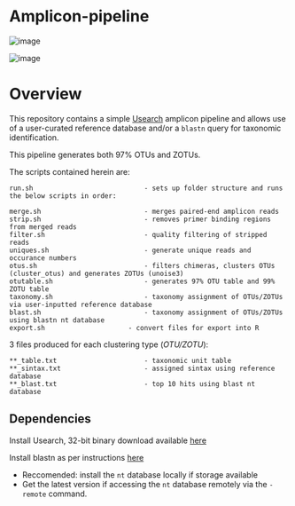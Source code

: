 # Amplicon-pipeline

![image](https://user-images.githubusercontent.com/69192049/170900440-2450f153-b4f8-41ec-acb8-57c4236aacd6.png) 

![image](https://user-images.githubusercontent.com/69192049/170900515-15534e55-0ca7-4b4d-aa84-35b0beb43fec.png)



# Overview 

This repository contains a simple  [Usearch](https://drive5.com/usearch/new5.html) amplicon pipeline and allows use of a user-curated reference database and/or a `blastn` query for taxonomic identification. 

This pipeline generates both 97% OTUs and ZOTUs.

The scripts contained herein are:

``` 
run.sh                            - sets up folder structure and runs the below scripts in order:

merge.sh                          - merges paired-end amplicon reads
strip.sh                          - removes primer binding regions from merged reads
filter.sh                         - quality filtering of stripped reads 
uniques.sh                        - generate unique reads and occurance numbers
otus.sh                           - filters chimeras, clusters OTUs (cluster_otus) and generates ZOTUs (unoise3)
otutable.sh                       - generates 97% OTU table and 99% ZOTU table
taxonomy.sh                       - taxonomy assignment of OTUs/ZOTUs via user-inputted reference database
blast.sh                          - taxonomy assignment of OTUs/ZOTUs using blastn nt database
export.sh	                  - convert files for export into R

```
3 files produced for  each clustering type (*OTU/ZOTU*):

```
**_table.txt                      - taxonomic unit table
**_sintax.txt                     - assigned sintax using reference database
**_blast.txt                      - top 10 hits using blast nt database
```

## Dependencies 

Install Usearch, 32-bit binary download available [here](https://drive5.com/usearch/download.html)

Install blastn as per instructions [here](https://iamphioxus.org/2018/01/08/local-installation-of-ncbi-blast-together-with-the-nr-and-taxonomy-database/)
 - Reccomended: install the `nt` database locally if storage available
 - Get the latest version if accessing the `nt` database remotely via the `-remote` command.



                                   
